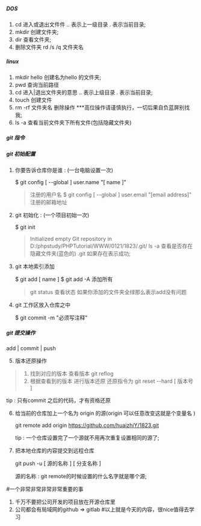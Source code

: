 ##### DOS

1. cd 进入或退出文件件  .. 表示上一级目录  . 表示当前目录; 
2. mkdir 创建文件夹;
3. dir 查看文件夹;
4. 删除文件夹  rd /s /q 文件夹名
   
##### linux

1. mkdir hello 创建名为hello 的文件夹;
2. pwd 查询当前路径
3. cd 进入|退出文件夹的意思 .. 表示上级目录 . 表示当前目录;
4. touch 创建文件
5. rm -rf 文件夹名 删除操作  ***高位操作请谨慎执行，一切后果自负蓝屏别找我;
6. ls -a 查看当前文件夹下所有文件(包括隐藏文件夹)

##### git 指令


##### git 初始配置

1. 你要告诉仓库你是谁 :  (一台电脑设置一次)

      $ git config [ --global ] user.name "[ name ]"
      >注册的用户名 
      $ git config [ --global ] user.email "[email address]"
      >注册的邮箱地址

2. git 初始化 :  (一个项目初始一次)

      $ git init 
      
      >Initialized empty Git repository in D:/phpstudy/PHPTutorial/WWW/0121/1823/.git/
      > ls -a 查看是否存在隐藏文件夹(蓝色的) .git 如果存在表示成功;

3. git 本地索引添加

      $ git add [ name ] 
      $ git add -A 添加所有 

      > git status 查看状态 
      > 如果你添加的文件夹全绿那么表示add没有问题

4. git 工作区放入仓库之中
      
      $ git commit -m "必须写注释"

#####  git 提交操作

add | commit | push 

5. 版本还原操作

> 1. 找到对应的版本  查看版本 git reflog 
> 2. 根据查看到的版本 进行版本还原 还原指令为 git reset --hard [ 版本号 ] 

tip : 只有commit 之后的代码，才有资格还原 

6. 给当前的仓库加上一个名为 origin 的源(origin 可以任意改变这就是个变量名 ) 

   git remote add origin https://github.com/huaizhiY/1823.git

   tip : 一个仓库设置完了一个源就不用再次重复设置相同的源了;

7. 把本地仓库的内容提交到远程仓库 

   git push -u [ 源的名称 ] [ 分支名称 ] 

   源的名称 : git remote的时候设置的什么名字就是哪个源;



#一个非常非常非常非常重要的事

1. 千万不要把公司开发的项目放在开源仓库里   
2. 公司都会有局域网的github => gitlab 
#以上就是今天的内容，很nice值得去学习